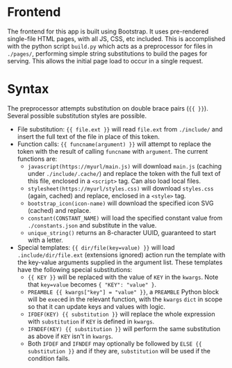 # Frontend

The frontend for this app is built using Bootstrap. It uses pre-rendered
single-file HTML pages, with all JS, CSS, etc included. This is accomplished
with the python script `build.py` which acts as a preprocessor for files in
`./pages/`, performing simple string substitutions to build the pages for
serving. This allows the initial page load to occur in a single request.

# Syntax

The preprocessor attempts substitution on double brace pairs (`{{ }}`). Several
possible substitution styles are possible.

* File substitution: `{{ file.ext }}` will read `file.ext` from `./include/`
    and insert the full text of the file in place of this token.
* Function calls: `{{ funcname(argument) }}` will attempt to replace the token
    with the result of calling `funcname` with `argument`. The current
    functions are:
    * `javascript(https://myurl/main.js)` will download `main.js` (caching
        under `./include/.cache/`) and replace the token with the full text of
        this file, enclosed in a `<script>` tag. Can also load local files.
    * `stylesheet(https://myurl/styles.css)` will download `styles.css` (again,
        cached) and replace, enclosed in a `<style>` tag.
    * `bootstrap_icon(icon-name)` will download the specified icon SVG (cached)
        and replace.
    * `constant(CONSTANT_NAME)` will load the specified constant value from
        `./constants.json` and substitute in the value.
    * `unique_string()` returns an 8-character UUID, guaranteed to start with a
    letter.
* Special templates: `{{ dir/file(key=value) }}` will load
    `.include/dir/file.ext` (extensions ignored) action run the template with
    the key-value arguments supplied in the argument list. These templates have
    the following special substitutions:
    * `{{ KEY }}` will be replaced with the value of `KEY` in the `kwargs`.
        Note that `key=value` becomes `{ "KEY": "value" }`.
    * `PREAMBLE {{ kwargs["key"] = "value" }}`, a `PREAMBLE` Python block will
        be `exec`ed in the relevant function, with the `kwargs` `dict` in scope
        so that it can update keys and values with logic.
    * `IFDEF(KEY) {{ substitution }}` will replace the whole expression with
        `substitution` if `KEY` is defined in `kwargs`.
    * `IFNDEF(KEY) {{ substitution }}` will perform the same substitution as
        above if `KEY` isn't in `kwargs`.
    * Both `IFDEF` and `IFNDEF` may optionally be followed by
        `ELSE {{ substitution }}` and if they are, `substitution` will be used
        if the condition fails.
